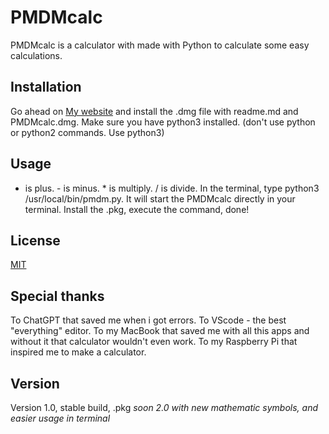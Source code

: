 # PMDMcalc

PMDMcalc is a calculator with made with Python to calculate some easy calculations. 

## Installation
Go ahead on [My website](markpavlenko.github.io/PMDMcalc) and install the .dmg file with readme.md and PMDMcalc.dmg. Make sure you have python3 installed. (don't use python or python2 commands. Use python3)
## Usage
+ is plus. - is minus. * is multiply. / is divide. In the terminal, type python3 /usr/local/bin/pmdm.py. It will start the PMDMcalc directly in your terminal. Install the .pkg, execute the command, done!
## License

[MIT](https://choosealicense.com/licenses/mit/)

## Special thanks
To ChatGPT that saved me when i got errors.
To VScode - the best "everything" editor.
To my MacBook that saved me with all this apps and without it that calculator wouldn't even work.
To my Raspberry Pi that inspired me to make a calculator.
## Version
Version 1.0, stable build, .pkg
*soon 2.0 with new mathematic symbols, and easier usage in terminal*

